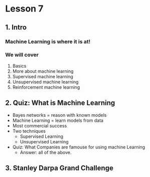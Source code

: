 
# Lesson 7
## 1. Intro
### Machine Learning is where it is at!
### We will cover
1. Basics
2. More about machine learning
3. Supervised machine learning
4. Unsupervised machine learning
5. Reinforcement machine learning

## 2. Quiz: What is Machine Learning
* Bayes networks = reason with known models
* Machine Learning = learn models from data
 * Most commercial success
 * Two techniques
     * Supervised Learning
     * Unsupervised Learning
 * Quiz: What Companies are famouse for using machine Learning
    * Answer: all of the above.

## 3. Stanley Darpa Grand Challenge
